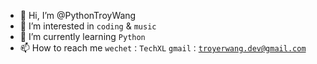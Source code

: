 - 👋 Hi, I’m @PythonTroyWang
- 👀 I’m interested in <code>coding</code> & <code>music</code> 
- 🌱 I’m currently learning <code>Python</code>
- 📫 How to reach me <code>wechet：TechXL</code> <code>gmail：troyerwang.dev@gmail.com</code>

<!---
PythonTroyWang/PythonTroyWang is a ✨ special ✨ repository because its `README.md` (this file) appears on your GitHub profile.
You can click the Preview link to take a look at your changes.
--->
